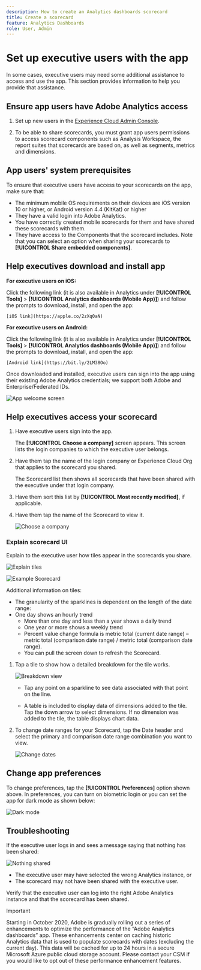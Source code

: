 ```yaml
---
description: How to create an Analytics dashboards scorecard
title: Create a scorecard
feature: Analytics Dashboards
role: User, Admin
---
```


# Set up executive users with the app

In some cases, executive users may need some additional assistance to access and use the app. This section provides information to help you provide that assistance.

## Ensure app users have Adobe Analytics access

1. Set up new users in the [Experience Cloud Admin Console](/help/admin/admin-console/permissions/product-profile.md).

1. To be able to share scorecards, you must grant app users permissions to access scorecard components such as Analysis Workspace, the report suites that scorecards are based on, as well as segments, metrics and dimensions.

## App users' system prerequisites

To ensure that executive users have access to your scorecards on the app, make sure that:

* The minimum mobile OS requirements on their devices are iOS version 10 or higher, or Android version 4.4 (KitKat) or higher
* They have a valid login into Adobe Analytics.
* You have correctly created mobile scorecards for them and have shared these scorecards with them.
* They have access to the Components that the scorecard includes. Note that you can select an option when sharing your scorecards to **[!UICONTROL Share embedded components]**.

## Help executives download and install app

**For executive users on iOS:**

Click the following link (it is also available in Analytics under **[!UICONTROL Tools]** > **[!UICONTROL Analytics dashboards (Mobile App)]**) and follow the prompts to download, install, and open the app:

`[iOS link](https://apple.co/2zXq0aN)`

**For executive users on Android:**

Click the following link (it is also available in Analytics under **[!UICONTROL Tools]** > **[!UICONTROL Analytics dashboards (Mobile App)]**) and follow the prompts to download, install, and open the app:

`[Android link](https://bit.ly/2LM38Oo)`

Once downloaded and installed, executive users can sign into the app using their existing Adobe Analytics credentials; we support both Adobe and Enterprise/Federated IDs.

![App welcome screen](assets/welcome.png)

## Help executives access your scorecard 

1. Have executive users sign into the app.

   The **[!UICONTROL Choose a company]** screen appears. This screen lists the login companies to which the executive user belongs.

1. Have them tap the name of the login company or Experience Cloud Org that applies to the scorecard you shared. 

   The Scorecard list then shows all scorecards that have been shared with the executive under that login company.

1. Have them sort this list by **[!UICONTROL Most recently modified]**, if applicable.

1. Have them tap the name of the Scorecard to view it.

    ![Choose a company](assets/accesscard.png)


### Explain scorecard UI

Explain to the executive user how tiles appear in the scorecards you share.

![Explain tiles](assets/newexplain.png)

![Example Scorecard](assets/intro_scorecard.png)

Additional information on tiles:

* The granularity of the sparklines is dependent on the length of the date range:
* One day shows an hourly trend
  * More than one day and less than a year shows a daily trend
  * One year or more shows a weekly trend
  * Percent value change formula is metric total (current date range) – metric total (comparison date range) / metric total (comparison date range).
  * You can pull the screen down to refresh the Scorecard.


1. Tap a tile to show how a detailed breakdown for the tile works.

    ![Breakdown view](assets/sparkline.png)

    * Tap any point on a sparkline to see data associated with that point on the line.

    * A table is included to display data of dimensions added to the tile. Tap the down arrow to select dimensions. If no dimension was added to the tile, the table displays chart data.

1. To change date ranges for your Scorecard, tap the Date header and select the primary and comparison date range combination you want to view.

    ![Change dates](assets/changedate.png)

## Change app preferences

To change preferences, tap the **[!UICONTROL Preferences]** option shown above. In preferences, you can turn on biometric login or you can set the app for dark mode as shown below:

![Dark mode](assets/darkmode.png)

## Troubleshooting

If the executive user logs in and sees a message saying that nothing has been shared:

![Nothing shared](assets/nothing.png)

*  The executive user may have selected the wrong Analytics instance, or
*  The scorecard may not have been shared with the executive user. 

Verify that the executive user can log into the right Adobe Analytics instance and that the scorecard has been shared. 

>[!IMPORTANT]
>
>Starting in October 2020, Adobe is gradually rolling out a series of enhancements to optimize the performance of the “Adobe Analytics dashboards” app. These enhancements center on caching historic Analytics data that is used to populate scorecards with dates (excluding the current day). This data will be cached for up to 24 hours in a secure Microsoft Azure public cloud storage account. Please contact your CSM if you would like to opt out of these performance enhancement features.
